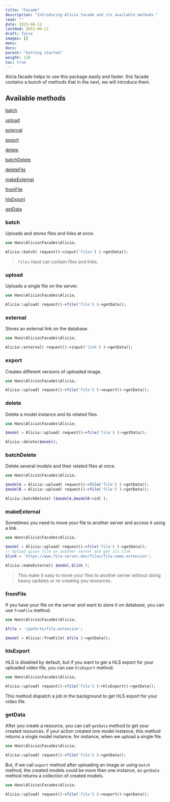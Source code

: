 ```yaml
---
title: "Facade"
description: "Introducing Alicia facade and its available methods."
lead: ""
date: 2023-06-11
lastmod: 2023-06-11
draft: false
images: []
menu:
docs:
parent: "Getting started"
weight: 110
toc: true
---
```


Alicia facade helps to use this package easily and faster. this facade contains a bunch of methods that in the next, we
will introduce them.

## Available methods

<div class="methods-container">


<div class="method">

[batch](#batch)
</div>

<div class="method">

[upload](#upload)
</div>

<div class="method">

[external](#external)
</div>

<div class="method">

[export](#export)
</div>

<div class="method">

[delete](#delete)
</div>

<div class="method">

[batchDelete](#batchdelete)
</div>

<div class="method">

[deleteFile](#deletefile)
</div>

<div class="method">

[makeExternal](#makeexternal)
</div>

<div class="method">

[fromFile](#fromfile)
</div>

<div class="method">

[hlsExport](#hlsexport)
</div>

<div class="method">

[getData](#getdata)
</div>


</div>

### batch

Uploads and stores files and links at once.

```php
use Hans\Alicia\Facades\Alicia;

Alicia::batch( request()->input('files') )->getData();
```

> `files` input can contain files and links.

### upload

Uploads a single file on the server.

```php
use Hans\Alicia\Facades\Alicia;

Alicia::upload( request()->file('file') )->getData();
```

### external

Stores an external link on the database.

```php
use Hans\Alicia\Facades\Alicia;

Alicia::external( request()->input('link') )->getData();
```

### export

Creates different versions of uploaded image.

```php
use Hans\Alicia\Facades\Alicia;

Alicia::upload( request()->file('file') )->export()->getData();
```

### delete

Delete a model instance and its related files.

```php
use Hans\Alicia\Facades\Alicia;

$model = Alicia::upload( request()->file('file') )->getData();

Alicia::delete($model);
```

### batchDelete

Delete several models and their related files at once.

```php
use Hans\Alicia\Facades\Alicia;

$modelA = Alicia::upload( request()->file('file') )->getData();
$modelB = Alicia::upload( request()->file('file') )->getData();

Alicia::batchDelete( [$modelA,$modelB->id] );
```

### makeExternal

Sometimes you need to move your file to another server and access it using a link.

```php
use Hans\Alicia\Facades\Alicia;

$model = Alicia::upload( request()->file('file') )->getData();
// Upload given file on another server and get its link
$link = 'https://www.file-server.dev/files/file-name.extension';

Alicia::makeExternal( $model,$link );
```

> This make it easy to move your files to another server without doing heavy updates or re-creating you resources.

### fromFile

If you have your file on the server and want to store it on database, you can use `fromFile` method.

```php
use Hans\Alicia\Facades\Alicia;

$file = '/path/to/file.extension';

$model = Alicia::fromFile( $file )->getData();
```

### hlsExport

HLS is disabled by default, but if you want to get a HLS export for your uploaded video file, you can use `hlsExport`
method.

```php
use Hans\Alicia\Facades\Alicia;

Alicia::upload( request()->file('file') )->hlsExport()->getData();
```

This method dispatch a job in the background to get HLS export for your video file.

### getData

After you create a resource, you can call `getData` method to get your created resources. if your action created one
model instance, this method returns a single model instance. for instance, when we upload a single file.

```php
use Hans\Alicia\Facades\Alicia;

Alicia::upload( request()->file('file') )->getData();
```

But, if we call `export` method after uploading an image or using `batch` method, the created models could be more than
one instance, so `getData` method returns a collection of created models.

```php
use Hans\Alicia\Facades\Alicia;

Alicia::upload( request()->file('file') )->export()->getData();
```
